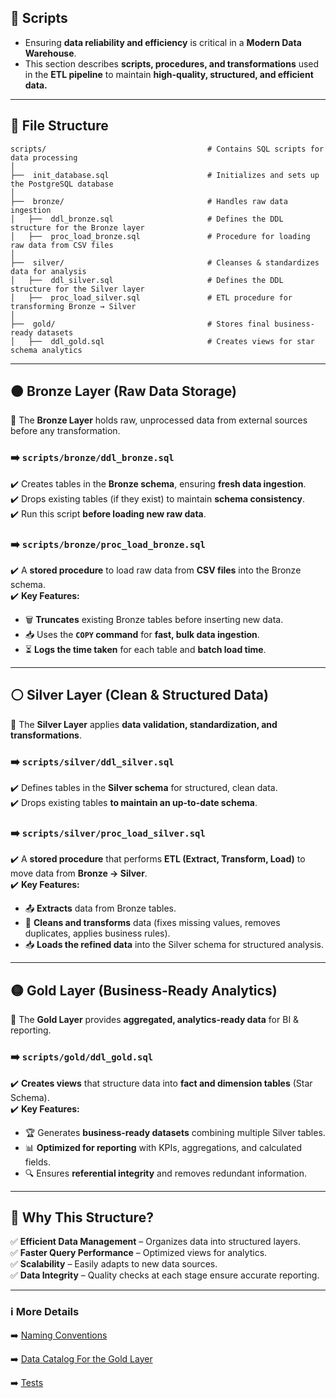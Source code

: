 
## 📃 **Scripts**  
- Ensuring **data reliability and efficiency** is critical in a **Modern Data Warehouse**.  
- This section describes **scripts, procedures, and transformations** used in the **ETL pipeline** to maintain **high-quality, structured, and efficient data.**  

---

## 📂 **File Structure**  

```
scripts/                                    # Contains SQL scripts for data processing  
│  
├──  init_database.sql                      # Initializes and sets up the PostgreSQL database  
│  
├──  bronze/                                # Handles raw data ingestion  
│   ├──  ddl_bronze.sql                     # Defines the DDL structure for the Bronze layer  
│   ├──  proc_load_bronze.sql               # Procedure for loading raw data from CSV files  
│  
├──  silver/                                # Cleanses & standardizes data for analysis  
│   ├──  ddl_silver.sql                     # Defines the DDL structure for the Silver layer  
│   ├──  proc_load_silver.sql               # ETL procedure for transforming Bronze → Silver  
│  
├──  gold/                                  # Stores final business-ready datasets  
│   ├──  ddl_gold.sql                       # Creates views for star schema analytics  
```  

---

## 🟤 **Bronze Layer (Raw Data Storage)**  
📌 The **Bronze Layer** holds raw, unprocessed data from external sources before any transformation.  

### ➡️ **`scripts/bronze/ddl_bronze.sql`**  
✔️ Creates tables in the **Bronze schema**, ensuring **fresh data ingestion**.  
✔️ Drops existing tables (if they exist) to maintain **schema consistency**.  
✔️ Run this script **before loading new raw data**.  

### ➡️ **`scripts/bronze/proc_load_bronze.sql`**  
✔️ A **stored procedure** to load raw data from **CSV files** into the Bronze schema.  
✔️ **Key Features:**  
- 🗑️ **Truncates** existing Bronze tables before inserting new data.  
- 📥 Uses the **`COPY` command** for **fast, bulk data ingestion**.  
- ⏳ **Logs the time taken** for each table and **batch load time**.  

---

## ⚪ **Silver Layer (Clean & Structured Data)**  
📌 The **Silver Layer** applies **data validation, standardization, and transformations**.  

### ➡️ **`scripts/silver/ddl_silver.sql`**  
✔️ Defines tables in the **Silver schema** for structured, clean data.  
✔️ Drops existing tables **to maintain an up-to-date schema**.  

### ➡️ **`scripts/silver/proc_load_silver.sql`**  
✔️ A **stored procedure** that performs **ETL (Extract, Transform, Load)** to move data from **Bronze → Silver**.  
✔️ **Key Features:**  
- 📤 **Extracts** data from Bronze tables.  
- 🔄 **Cleans and transforms** data (fixes missing values, removes duplicates, applies business rules).  
- 📥 **Loads the refined data** into the Silver schema for structured analysis.  

---

## 🟡 **Gold Layer (Business-Ready Analytics)**  
📌 The **Gold Layer** provides **aggregated, analytics-ready data** for BI & reporting.  

### ➡️ **`scripts/gold/ddl_gold.sql`**  
✔️ **Creates views** that structure data into **fact and dimension tables** (Star Schema).  
✔️ **Key Features:**  
- 🏆 Generates **business-ready datasets** combining multiple Silver tables.  
- 📊 **Optimized for reporting** with KPIs, aggregations, and calculated fields.  
- 🔍 Ensures **referential integrity** and removes redundant information.  

---

## 🚀 **Why This Structure?**  
✅ **Efficient Data Management** – Organizes data into structured layers.  
✅ **Faster Query Performance** – Optimized views for analytics.  
✅ **Scalability** – Easily adapts to new data sources.  
✅ **Data Integrity** – Quality checks at each stage ensure accurate reporting.  

---
###  ℹ️ More Details
➡️ [Naming Conventions](https://github.com/Rudra-G-23/SQL-Data-Warehouse-Project/blob/main/docs/warehouse/naming_conventions.md)

➡️ [Data Catalog For the Gold Layer](https://github.com/Rudra-G-23/SQL-Data-Warehouse-Project/blob/main/docs/gold/data_catalog.md)

➡️ [Tests](https://github.com/Rudra-G-23/SQL-Data-Warehouse-Project/tree/main/tests)
